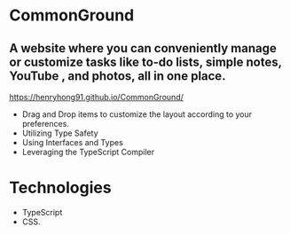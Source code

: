 # CommonGround

## A website where you can conveniently manage or customize tasks like to-do lists, simple notes, YouTube , and photos, all in one place. 

https://henryhong91.github.io/CommonGround/

* Drag and Drop items to customize the layout according to your preferences.
* Utilizing Type Safety
* Using Interfaces and Types
* Leveraging the TypeScript Compiler

# Technologies   
   * TypeScript
   * CSS.

   
